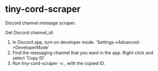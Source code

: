 # tiny-cord-scraper
Discord channel message scraper.

Get Discord channel_id:
1) In Discord app, turn on developer mode. 'Settings->Advanced->DeveloperMode'
2) Find the messaging channel that you want in the app. Right-click and
select 'Copy ID'
3) Run tiny-cord-scraper -c <Discord Channel ID>, with the copied ID.

